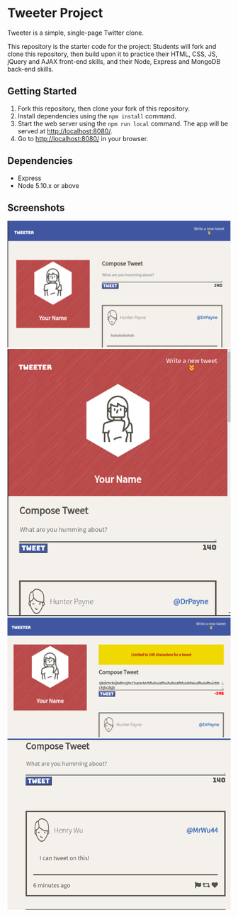 # Tweeter Project

Tweeter is a simple, single-page Twitter clone.

This repository is the starter code for the project: Students will fork and clone this repository, then build upon it to practice their HTML, CSS, JS, jQuery and AJAX front-end skills, and their Node, Express and MongoDB back-end skills.

## Getting Started

1. Fork this repository, then clone your fork of this repository.
2. Install dependencies using the `npm install` command.
3. Start the web server using the `npm run local` command. The app will be served at <http://localhost:8080/>.
4. Go to <http://localhost:8080/> in your browser.

## Dependencies

- Express
- Node 5.10.x or above

## Screenshots
!["App in desktop view"](https://github.com/xazzer81/tweeter/blob/master/docs/desktop.png)
!["App in mobile view"](https://github.com/xazzer81/tweeter/blob/master/docs/responsive.png)
!["App error display"](https://github.com/xazzer81/tweeter/blob/master/docs/limited.png)
!["App composes new tweets and displays them"](https://github.com/xazzer81/tweeter/blob/master/docs/tweet.png)